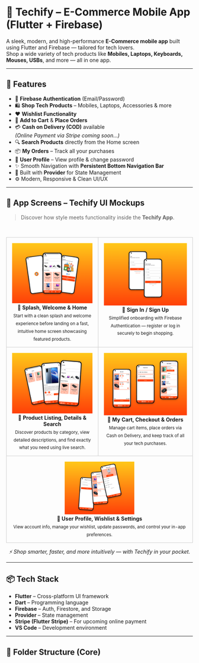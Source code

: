 # 🛒 Techify – E-Commerce Mobile App (Flutter + Firebase)

A sleek, modern, and high-performance **E-Commerce mobile app** built using Flutter and Firebase — tailored for tech lovers.  
Shop a wide variety of tech products like **Mobiles, Laptops, Keyboards, Mouses, USBs**, and more — all in one app.

---

## 🚀 Features

- 🔐 **Firebase Authentication** (Email/Password)
- 🛍️ **Shop Tech Products** – Mobiles, Laptops, Accessories & more
- ❤️ **Wishlist Functionality**
- 🛒 **Add to Cart** & **Place Orders**
- 💳 **Cash on Delivery (COD)** available  
  *(Online Payment via Stripe coming soon...)*
- 🔍 **Search Products** directly from the Home screen
- 📦 **My Orders** – Track all your purchases
- 👤 **User Profile** – View profile & change password
- ✨ Smooth Navigation with **Persistent Bottom Navigation Bar**
- 🧠 Built with **Provider** for State Management
- ⚙️ Modern, Responsive & Clean UI/UX

---

## 📱 App Screens – Techify UI Mockups

> Discover how style meets functionality inside the **Techify App**.

<br>

<table width="100%" align="center" cellspacing="10">
  <tr>
    <td align="center" valign="top" style="border: 1px solid #ccc; padding: 15px;">
      <img src="assets/screenshots/mockup1.png" width="100%" alt="Splash & Home" /><br/>
      <b>🚀 Splash, Welcome & Home</b><br/>
      <sub>Start with a clean splash and welcome experience before landing on a fast, intuitive home screen showcasing featured products.</sub>
    </td>
    <td align="center" valign="top" style="border: 1px solid #ccc; padding: 15px;">
      <img src="assets/screenshots/mockup2.png" width="100%" alt="Auth Screens" /><br/>
      <b>🔐 Sign In / Sign Up</b><br/>
      <sub>Simplified onboarding with Firebase Authentication — register or log in securely to begin shopping.</sub>
    </td>
  </tr>
  <tr>
    <td align="center" valign="top" style="border: 1px solid #ccc; padding: 15px;">
      <img src="assets/screenshots/mockup4.png" width="100%" alt="Products & Search" /><br/>
      <b>🔎 Product Listing, Details & Search</b><br/>
      <sub>Discover products by category, view detailed descriptions, and find exactly what you need using live search.</sub>
    </td>
    <td align="center" valign="top" style="border: 1px solid #ccc; padding: 15px;">
      <img src="assets/screenshots/mockup3.png" width="100%" alt="Cart & Orders" /><br/>
      <b>🛒 My Cart, Checkout & Orders</b><br/>
      <sub>Manage cart items, place orders via Cash on Delivery, and keep track of all your tech purchases.</sub>
    </td>
  </tr>
  <tr>
    <td colspan="2" align="center" valign="top" style="border: 1px solid #ccc; padding: 15px;">
      <img src="assets/screenshots/mockup5.png" width="40%" alt="Profile & Wishlist" /><br/>
      <b>👤 User Profile, Wishlist & Settings</b><br/>
      <sub>View account info, manage your wishlist, update passwords, and control your in-app preferences.</sub>
    </td>
  </tr>
</table>

<p align="center">
  <i>⚡ Shop smarter, faster, and more intuitively — with Techify in your pocket.</i>
</p>

---

## 📦 Tech Stack

- **Flutter** – Cross-platform UI framework  
- **Dart** – Programming language  
- **Firebase** – Auth, Firestore, and Storage  
- **Provider** – State management  
- **Stripe (Flutter Stripe)** – For upcoming online payment  
- **VS Code** – Development environment  

---

## 📁 Folder Structure (Core)


<!-- # techify

A new Flutter project.

## Getting Started

This project is a starting point for a Flutter application.

A few resources to get you started if this is your first Flutter project:

- [Lab: Write your first Flutter app](https://docs.flutter.dev/get-started/codelab)
- [Cookbook: Useful Flutter samples](https://docs.flutter.dev/cookbook)

For help getting started with Flutter development, view the
[online documentation](https://docs.flutter.dev/), which offers tutorials,
samples, guidance on mobile development, and a full API reference. -->
